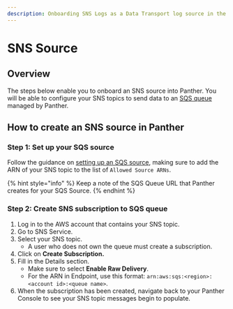 ```yaml
---
description: Onboarding SNS Logs as a Data Transport log source in the Panther Console
---
```


# SNS Source

## Overview

The steps below enable you to onboard an SNS source into Panther. You will be able to configure your SNS topics to send data to an [SQS queue](./) managed by Panther.

## How to create an SNS source in Panther

### Step 1: Set up your SQS source

Follow the guidance on [setting up an SQS source](./), making sure to add the ARN of your SNS topic to the list of `Allowed Source ARNs`.

{% hint style="info" %}
Keep a note of the SQS Queue URL that Panther creates for your SQS Source.
{% endhint %}

### Step 2: Create SNS subscription to SQS queue&#x20;

1. Log in to the AWS account that contains your SNS topic.
2. Go to SNS Service.
3. Select your SNS topic.&#x20;
   * A user who does not own the queue must create a subscription.
4. Click on **Create Subscription.**
5. Fill in the Details section.
   * Make sure to select **Enable Raw Delivery**.
   * For the ARN in Endpoint, use this format: `arn:aws:sqs:<region>:<account id>:<queue name>`.
6. When the subscription has been created, navigate back to your Panther Console to see your SNS topic messages begin to populate.
